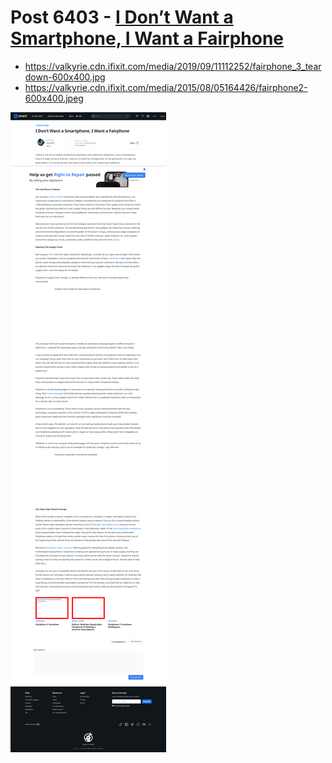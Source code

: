 # Post 6403 - [I Don’t Want a Smartphone, I Want a Fairphone](https://www.ifixit.com/News/6403/fairphone)

- https://valkyrie.cdn.ifixit.com/media/2019/09/11112252/fairphone_3_teardown-600x400.jpg
- https://valkyrie.cdn.ifixit.com/media/2015/08/05164426/fairphone2-600x400.jpeg

![screencap](screenshots/e23bfe16-68fd-4fa1-805d-0ad1bea31c06.png)
